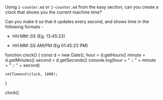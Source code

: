 Using `1-counter.md` or `2-counter.md` from the easy section, can you create a
clock that shows you the current machine time?

Can you make it so that it updates every second, and shows time in the following formats - 

 - HH:MM::SS (Eg. 13:45:23)

 - HH:MM::SS AM/PM (Eg 01:45:23 PM)

function clock() {
    const d = new Date();
    hour = d.getHours()
    minute = d.getMinutes()
    second = d.getSeconds()
    console.log(hour + " :: " + minute + " :: " + second)
    
    setTimeout(clock, 1000);
}

clock()
